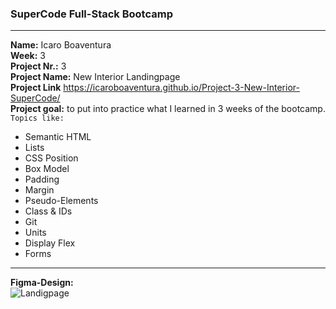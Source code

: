 ### SuperCode Full-Stack Bootcamp 
****
**Name:** Icaro Boaventura  
 **Week:** 3  
 **Project Nr.:** 3  
 **Project Name:** New Interior Landingpage  
 **Project Link** https://icaroboaventura.github.io/Project-3-New-Interior-SuperCode/  
 **Project goal:** to put into practice what I learned in 3 weeks of the bootcamp.  
`Topics like:`  
- Semantic HTML
- Lists
- CSS Position
- Box Model
- Padding
- Margin
- Pseudo-Elements
- Class & IDs
- Git
- Units
- Display Flex
- Forms
****
**Figma-Design:**  
![Landigpage](https://github.com/icaroboaventura/Project-3-New-Interior-SuperCode/assets/82503851/984405e1-fbaa-4a17-99d0-a199d993c7e1)
